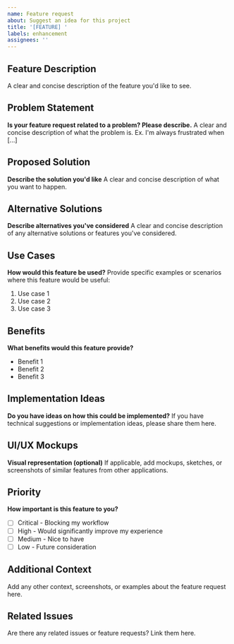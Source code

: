 ```yaml
---
name: Feature request
about: Suggest an idea for this project
title: '[FEATURE] '
labels: enhancement
assignees: ''
---
```


## Feature Description
A clear and concise description of the feature you'd like to see.

## Problem Statement
**Is your feature request related to a problem? Please describe.**
A clear and concise description of what the problem is. Ex. I'm always frustrated when [...]

## Proposed Solution
**Describe the solution you'd like**
A clear and concise description of what you want to happen.

## Alternative Solutions
**Describe alternatives you've considered**
A clear and concise description of any alternative solutions or features you've considered.

## Use Cases
**How would this feature be used?**
Provide specific examples or scenarios where this feature would be useful:
1. Use case 1
2. Use case 2
3. Use case 3

## Benefits
**What benefits would this feature provide?**
- Benefit 1
- Benefit 2
- Benefit 3

## Implementation Ideas
**Do you have ideas on how this could be implemented?**
If you have technical suggestions or implementation ideas, please share them here.

## UI/UX Mockups
**Visual representation (optional)**
If applicable, add mockups, sketches, or screenshots of similar features from other applications.

## Priority
**How important is this feature to you?**
- [ ] Critical - Blocking my workflow
- [ ] High - Would significantly improve my experience
- [ ] Medium - Nice to have
- [ ] Low - Future consideration

## Additional Context
Add any other context, screenshots, or examples about the feature request here.

## Related Issues
Are there any related issues or feature requests? Link them here.

